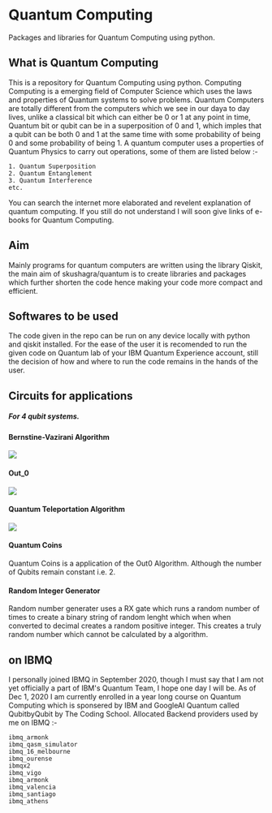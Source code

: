 # Quantum Computing
Packages and libraries for Quantum Computing using python.

## What is Quantum Computing
This is a repository for Quantum Computing using python. Computing Computing is a emerging field of Computer Science which uses the laws and properties of Quantum systems to solve problems. Quantum Computers are totally different from the computers which we see in our daya to day lives, unlike a classical bit which can either be 0 or 1 at any point in time, Quantum bit or qubit can be in a superposition of 0 and 1, which imples that a qubit can be both 0 and 1 at the same time with some probability of being 0 and some probability of being 1. A quantum computer uses a properties of Quantum Physics to carry out operations, some of them are listed below :-
```
1. Quantum Superposition
2. Quantum Entanglement
3. Quantum Interference
etc.
```
You can search the internet more elaborated and revelent explanation of quantum computing. If you still do not understand I will soon give links of e-books for Quantum Computing.

## Aim
Mainly programs for quantum computers are written using the library Qiskit, the main aim of skushagra/quantum is to create libraries and packages which further shorten the code hence making your code more compact and efficient.

## Softwares to be used
The code given in the repo can be run on any device locally with python and qiskit installed. For the ease of the user it is recomended to run the given code on Quantum lab of your IBM Quantum Experience account, still the decision of how and where to run the code remains in the hands of the user.

## Circuits for applications
##### For 4 qubit systems.
#### Bernstine-Vazirani Algorithm
![](circuit_pictures/Bern-Vazi.jpg)
#### Out_0
![](circuit_pictures/Out_0.jpg)
#### Quantum Teleportation Algorithm
![](circuit_pictures/quantum_teleportation.jpg)
#### Quantum Coins
Quantum Coins is a application of the Out0 Algorithm. Although the number of Qubits remain constant i.e. 2.
#### Random Integer Generator
Random number generater uses a RX gate which runs a random number of times to create a binary string of random lenght which when when converted to decimal creates a random positive integer. This creates a truly random number which cannot be calculated by a algorithm.
## on IBMQ

I personally joined IBMQ in September 2020, though I must say that I am not yet officially a part of IBM's Quantum Team, I hope one day I will be. As of Dec 1, 2020 I am currently enrolled in a year long course on Quantum Computing which is sponsered by IBM and GoogleAI Quantum called QubitbyQubit by The Coding School.
Allocated Backend providers used by me on IBMQ :-
```
ibmq_armonk
ibmq_qasm_simulator
ibmq_16_melbourne
ibmq_ourense
ibmqx2
ibmq_vigo
ibmq_armonk
ibmq_valencia
ibmq_santiago
ibmq_athens
```
